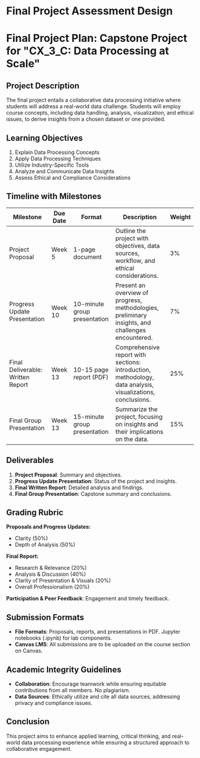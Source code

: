 Final Project Assessment Design
===============================

# Final Project Plan: Capstone Project for "CX_3_C: Data Processing at Scale"

## Project Description
The final project entails a collaborative data processing initiative where students will address a real-world data challenge. Students will employ course concepts, including data handling, analysis, visualization, and ethical issues, to derive insights from a chosen dataset or one provided.

## Learning Objectives
1. Explain Data Processing Concepts
2. Apply Data Processing Techniques
3. Utilize Industry-Specific Tools
4. Analyze and Communicate Data Insights
5. Assess Ethical and Compliance Considerations

## Timeline with Milestones
| Milestone                                      | Due Date  | Format                       | Description                                                                                                 | Weight |
|------------------------------------------------|-----------|------------------------------|-------------------------------------------------------------------------------------------------------------|--------|
| Project Proposal                                | Week 5    | 1-page document              | Outline the project with objectives, data sources, workflow, and ethical considerations.                   | 3%     |
| Progress Update Presentation                    | Week 10   | 10-minute group presentation  | Present an overview of progress, methodologies, preliminary insights, and challenges encountered.          | 7%     |
| Final Deliverable: Written Report              | Week 13   | 10-15 page report (PDF)     | Comprehensive report with sections: introduction, methodology, data analysis, visualizations, conclusions. | 25%    |
| Final Group Presentation                        | Week 13   | 15-minute group presentation  | Summarize the project, focusing on insights and their implications on the data.                           | 15%    |

## Deliverables
1. **Project Proposal**: Summary and objectives.
2. **Progress Update Presentation**: Status of the project and insights.
3. **Final Written Report**: Detailed analysis and findings.
4. **Final Group Presentation**: Capstone summary and conclusions.

## Grading Rubric
**Proposals and Progress Updates:**
- Clarity (50%)
- Depth of Analysis (50%)

**Final Report:**
- Research & Relevance (20%)
- Analysis & Discussion (40%)
- Clarity of Presentation & Visuals (20%)
- Overall Professionalism (20%)

**Participation & Peer Feedback**: Engagement and timely feedback.

## Submission Formats
- **File Formats**: Proposals, reports, and presentations in PDF. Jupyter notebooks (.ipynb) for lab components.
- **Canvas LMS**: All submissions are to be uploaded on the course section on Canvas.

## Academic Integrity Guidelines
- **Collaboration**: Encourage teamwork while ensuring equitable contributions from all members. No plagiarism.
- **Data Sources**: Ethically utilize and cite all data sources, addressing privacy and compliance issues.

## Conclusion
This project aims to enhance applied learning, critical thinking, and real-world data processing experience while ensuring a structured approach to collaborative engagement.